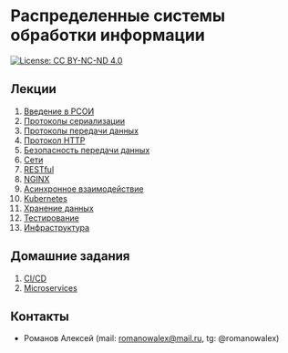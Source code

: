 # Распределенные системы обработки информации

[![License: CC BY-NC-ND 4.0](https://img.shields.io/badge/License-CC%20BY--NC--ND%204.0-lightgrey.svg)](https://creativecommons.org/licenses/by-nc-nd/4.0/)

## Лекции

1. [Введение в РСОИ](/введение%20в%20рсои)
1. [Протоколы сериализации](/протоколы%20сериализации)
1. [Протоколы передачи данных](/протоколы%20передачи%20данных)
1. [Протокол HTTP](/протокол%20http)
1. [Безопасность передачи данных](/безопасность%20передачи%20данных)
1. [Сети](/сети)
1. [RESTful](/restful)
1. [NGINX](/nginx)
1. [Асинхронное взаимодействие](/асинхронное%20взаимодействие)
1. [Kubernetes](/kubernetes)
1. [Хранение данных](/хранение%20данных)
1. [Тестирование](/тестирование)
1. [Инфраструктура](/инфраструктура)

## Домашние задания

1. [CI/CD](https://github.com/bmstu-rsoi/lab1-template)
1. [Microservices](https://github.com/bmstu-rsoi/lab2-template)

## Контакты

* Романов Алексей (mail: romanowalex@mail.ru, tg: @romanowalex)